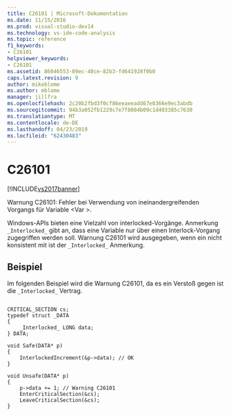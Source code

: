 ```yaml
---
title: C26101 | Microsoft-Dokumentation
ms.date: 11/15/2016
ms.prod: visual-studio-dev14
ms.technology: vs-ide-code-analysis
ms.topic: reference
f1_keywords:
- C26101
helpviewer_keywords:
- C26101
ms.assetid: 86046553-09ec-40ce-82b3-fd641928f0b0
caps.latest.revision: 9
author: mikeblome
ms.author: mblome
manager: jillfra
ms.openlocfilehash: 2c20b2fbd3f0cf86eeaeeadd67e0366e9ec3abdb
ms.sourcegitcommit: 94b3a052fb1229c7e7f8804b09c1d403385c7630
ms.translationtype: MT
ms.contentlocale: de-DE
ms.lasthandoff: 04/23/2019
ms.locfileid: "62430483"
---
```

# <a name="c26101"></a>C26101
[!INCLUDE[vs2017banner](../includes/vs2017banner.md)]

Warnung C26101: Fehler bei Verwendung von ineinandergreifenden Vorgangs für Variable \<Var >.  
  
 Windows-APIs bieten eine Vielzahl von interlocked-Vorgänge. Anmerkung `_Interlocked_` gibt an, dass eine Variable nur über einen Interlock-Vorgang zugegriffen werden soll. Warnung C26101 wird ausgegeben, wenn ein nicht konsistent mit ist der `_Interlocked_` Anmerkung.  
  
## <a name="example"></a>Beispiel  
 Im folgenden Beispiel wird die Warnung C26101, da es ein Verstoß gegen ist die `_Interlocked_` Vertrag.  
  
```  
  
CRITICAL_SECTION cs;  
typedef struct _DATA   
{  
    _Interlocked_ LONG data;  
} DATA;  
  
void Safe(DATA* p)   
{  
    InterlockedIncrement(&p->data); // OK  
}  
  
void Unsafe(DATA* p)   
{  
    p->data += 1; // Warning C26101  
    EnterCriticalSection(&cs);  
    LeaveCriticalSection(&cs);  
}  
  
```
